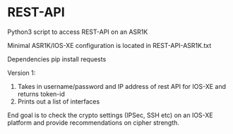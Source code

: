 # REST-API
Python3 script to access REST-API on an ASR1K

Minimal ASR1K/IOS-XE configuration is located in REST-API-ASR1K.txt

Dependencies
pip install requests

Version 1:
 1. Takes in username/password and IP address of rest API for IOS-XE and returns token-id
 2. Prints out a list of interfaces


End goal is to check the crypto settings (IPSec, SSH etc) on an IOS-XE platform and provide recommendations on cipher strength.
